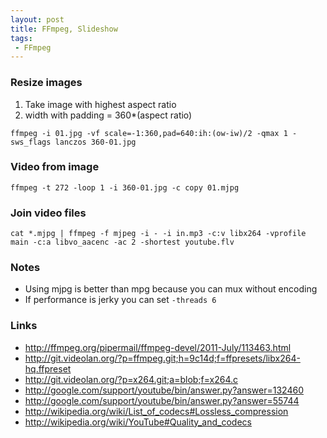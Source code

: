 ```yaml
---
layout: post
title: FFmpeg, Slideshow
tags:
 - FFmpeg
---
```


### Resize images
1. Take image with highest aspect ratio
2. width with padding = 360*(aspect ratio)

<!---->

    ffmpeg -i 01.jpg -vf scale=-1:360,pad=640:ih:(ow-iw)/2 -qmax 1 -sws_flags lanczos 360-01.jpg

### Video from image
	ffmpeg -t 272 -loop 1 -i 360-01.jpg -c copy 01.mjpg

### Join video files
	cat *.mjpg | ffmpeg -f mjpeg -i - -i in.mp3 -c:v libx264 -vprofile main -c:a libvo_aacenc -ac 2 -shortest youtube.flv

### Notes
- Using mjpg is better than mpg because you can mux without encoding
- If performance is jerky you can set `-threads 6`

### Links
* <http://ffmpeg.org/pipermail/ffmpeg-devel/2011-July/113463.html>
* <http://git.videolan.org/?p=ffmpeg.git;h=9c14d;f=ffpresets/libx264-hq.ffpreset>
* <http://git.videolan.org/?p=x264.git;a=blob;f=x264.c>
* <http://google.com/support/youtube/bin/answer.py?answer=132460>
* <http://google.com/support/youtube/bin/answer.py?answer=55744>
* <http://wikipedia.org/wiki/List_of_codecs#Lossless_compression>
* <http://wikipedia.org/wiki/YouTube#Quality_and_codecs>
